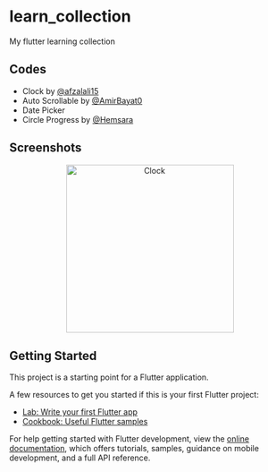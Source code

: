# learn_collection

My flutter learning collection

## Codes

- Clock by [@afzalali15](https://gist.github.com/afzalali15/6d5c485eb6a5f64116f35a0360eea94f)
- Auto Scrollable by [@AmirBayat0](https://github.com/AmirBayat0/autoScrollable-list)
- Date Picker
- Circle Progress by [@Hemsara](https://github.com/Hemsara/flutter-progress-indicator)

## Screenshots

<p align="center">
  <img src="screen.gif" width="300px" alt="Clock" title="clock">
</p>

## Getting Started

This project is a starting point for a Flutter application.

A few resources to get you started if this is your first Flutter project:

- [Lab: Write your first Flutter app](https://docs.flutter.dev/get-started/codelab)
- [Cookbook: Useful Flutter samples](https://docs.flutter.dev/cookbook)

For help getting started with Flutter development, view the
[online documentation](https://docs.flutter.dev/), which offers tutorials,
samples, guidance on mobile development, and a full API reference.
